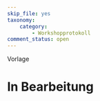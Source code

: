 ```yaml
---
skip_file: yes
taxonomy:
    category:
        - Workshopprotokoll
comment_status: open     
---
```

Vorlage

# In Bearbeitung

<!-- Die Überschriften bekommen h2 Überschriften. 
<h2></h2>
Unterthemen h3
Jedes Thema wird mit <hr> von einander getrennt. -->

###
